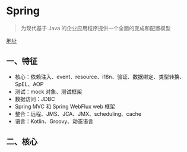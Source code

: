 # Spring

> 为现代基于 Java 的企业应用程序提供一个全面的变成和配置模型

[地址](https://spring.io/projects/spring-framework)

## 一、特征
* 核心：依赖注入、event、resource、i18n、验证、数据绑定、类型转换、SpEL、AOP
* 测试：mock 对象、测试框架
* 数据访问：JDBC
* Spring MVC 和 Spring WebFlux web 框架
* 整合：远程、JMS、JCA、JMX、scheduling、cache
* 语言：Kotlin、Groovy、动态语言

## 二、核心
